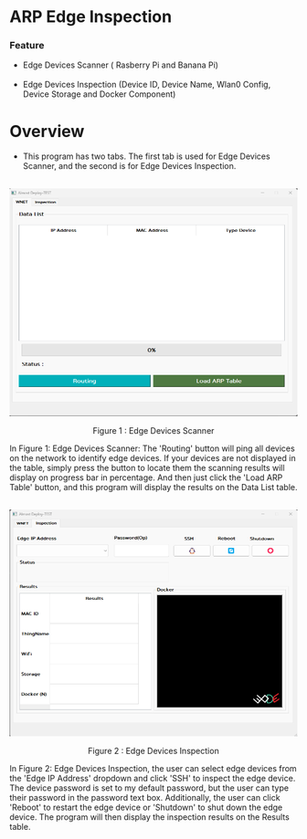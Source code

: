 <H1> ARP Edge Inspection </H1>

<H3> Feature </H3>

- Edge Devices Scanner ( Rasberry Pi and Banana Pi) <br></br>
- Edge Devices Inspection (Device ID, Device Name, Wlan0 Config, Device Storage and Docker Component)

<H1> Overview </H1>

- This program has two tabs. The first tab is used for Edge Devices Scanner, and the second is for Edge Devices Inspection. <br> </br>
<p align="center">

![!\[Alt text\](image.png)](img/2024-01-22_WNET.png)
<p align="center"> Figure 1 : Edge Devices Scanner</p> 
In Figure 1: Edge Devices Scanner: The 'Routing' button will ping all devices on the network to identify edge devices. If your devices are not displayed in the table, simply press the button to locate them the scanning results will display on progress bar in percentage. And then just click the 'Load ARP Table' button, and this program will display the results on the Data List table. <br></br>


![!\[Alt text\](image.png)](img/ARP_F2.png)
<p align="center"> Figure 2 : Edge Devices Inspection </p>  
In Figure 2: Edge Devices Inspection, the user can select edge devices from the 'Edge IP Address' dropdown and click 'SSH' to inspect the edge device. The device password is set to my default password, but the user can type their password in the password text box. Additionally, the user can click 'Reboot' to restart the edge device or 'Shutdown' to shut down the edge device. The program will then display the inspection results on the Results table.

</p>
